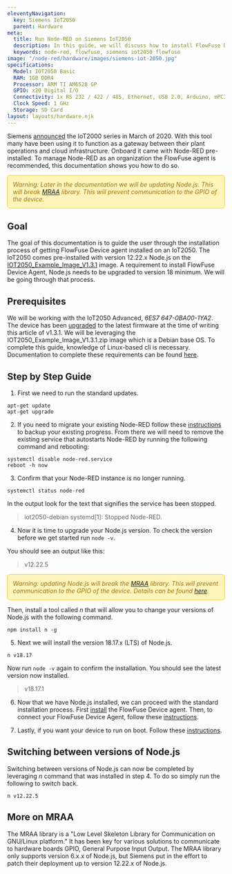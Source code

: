 ```yaml
---
eleventyNavigation:
  key: Siemens IoT2050
  parent: Hardware
meta:
  title: Run Node-RED on Siemens IoT2050
  description: In this guide, we will discuss how to install FlowFuse Device agent on Siemens IoT2050.
  keywords: node-red, flowfuse, siemens iot2050 flowfuse
image: "/node-red/hardware/images/siemens-iot-2050.jpg"
specifications:
  Model: IOT2050 Basic
  RAM: 1GB DDR4
  Processor: ARM TI AM6528 GP
  GPIO: x20 Digital I/O
  Connectivity: 1x RS 232 / 422 / 485, Ethernet, USB 2.0, Arduino, mPCIe
  Clock Speed: 1 GHz
  Storage: SD Card
layout: layouts/hardware.njk
---
```


Siemens [announced](https://press.siemens.com/global/en/pressrelease/new-siemens-gateway-between-cloud-company-it-and-production) the IoT2000 series in March of 2020.  With this tool many have been using it to function as a gateway between their plant operations and cloud infrastructure.  Onboard it came with Node-RED pre-installed. To manage Node-RED as an organization the FlowFuse agent is recommended, this documentation shows you how to do so.

<div style="background-color: #fff4b9; border:1px solid #ffc400; color: #a27110; padding: 12px; border-radius: 6px; font-style: italic;">Warning: Later in the documentation we will be updating Node.js. This will break <a href="https://www.npmjs.com/package/mraa">MRAA</a> library. This will prevent communication to the GPIO of the device.</div>

## Goal

The goal of this documentation is to guide the user through the installation process of getting FlowFuse Device agent installed on an IoT2050. The IoT2050 comes pre-installed with version 12.22.x Node.js on the [IOT2050_Example_Image_V1.3.1](https://support.industry.siemens.com/cs/document/109741799/downloads-for-simatic-iot20x0?dti=0&lc=en-GB) image. A requirement to install FlowFuse Device Agent, Node.js needs to be upgraded to version 18 minimum.  We will be going through that process.

## Prerequisites 

We will be working with the IoT2050 Advanced, *6ES7 647-0BA00-1YA2*. The device has been [upgraded](https://support.industry.siemens.com/cs/attachments/109741799/IOT2050_How_To_Firmware_Update_V1.3.pdf) to the latest firmware at the time of writing this article of v1.3.1.  We will be leveraging the IOT2050_Example_Image_V1.3.1.zip image which is a Debian base OS.  To complete this guide, knowledge of Linux-based cli is necessary.  Documentation to complete these requirements can be found [here](https://support.industry.siemens.com/cs/document/109741799/downloads-for-simatic-iot20x0?dti=0&lc=en-GB).

## Step by Step Guide

1. First we need to run the standard updates.

```shell
apt-get update
apt-get upgrade
```

2. If you need to migrate your existing Node-RED follow these [instructions](/docs/migration) to backup your existing progress.  From there we will need to remove the existing service that autostarts Node-RED by running the following command and rebooting:

```shell
systemctl disable node-red.service
reboot -h now
```

3. Confirm that your Node-RED instance is no longer running.

```shell
systemctl status node-red
```

In the output look for the text that signifies the service has been stopped.

> iot2050-debian systemd[1]: Stopped Node-RED.


4. Now it is time to upgrade your Node.js version.  To check the version before we get started run ```node -v```.

You should see an output like this:

> v12.22.5


<div style="background-color: #fff4b9; border:1px solid #ffc400; color: #a27110; padding: 12px; border-radius: 6px; font-style: italic;">Warning: updating Node.js will break the <a href="https://www.npmjs.com/package/mraa">MRAA</a> library. This will prevent communication to the GPIO of the device. Details can be found <a href="https://support.industry.siemens.com/forum/WW/en/posts/iot2050-node-js-versions/297170">here</a>.</div>

Then, install a tool called *n* that will allow you to change your versions of Node.js with the following command.


```shell
npm install n -g
```

5. Next we will install the version 18.17.x (LTS) of Node.js.

```shell
n v18.17
```
Now run ```node -v``` again to confirm the installation.  You should see the latest version now installed.

> v18.17.1

6. Now that we have Node.js installed, we can proceed with the standard installation process.  First [install](/docs/device-agent/install/) the FlowFuse Device agent.  Then, to connect your FlowFuse Device Agent, follow these [instructions](/docs/device-agent/register/).

7. Lastly, if you want your device to run on boot.  Follow these [instructions](/blog/2023/05/device-agent-as-a-service/).

## Switching between versions of Node.js

Switching between versions of Node.js can now be completed by leveraging *n* command that was installed in step 4.  To do so simply run the following to switch back.

```shell
n v12.22.5
```

## More on MRAA

The MRAA library is a "Low Level Skeleton Library for Communication on GNU/Linux platform."  It has been key for various solutions to communicate to hardware boards GPIO, General Purpose Input Output.  The MRAA library only supports version 6.x.x of Node.js, but Siemens put in the effort to patch their deployment up to version 12.22.x of Node.js.
